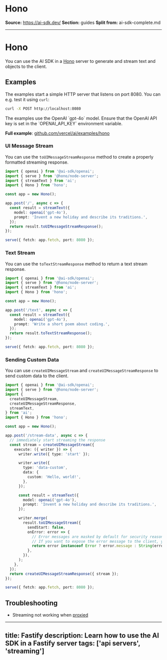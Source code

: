 # Hono

**Source:** https://ai-sdk.dev/
**Section:** guides
**Split from:** ai-sdk-complete.md

---

# Hono

You can use the AI SDK in a [Hono](https://hono.dev/) server to generate and stream text and objects to the client.

## Examples

The examples start a simple HTTP server that listens on port 8080. You can e.g. test it using `curl`:

```bash
curl -X POST http://localhost:8080
```

<Note>
  The examples use the OpenAI `gpt-4o` model. Ensure that the OpenAI API key is
  set in the `OPENAI_API_KEY` environment variable.
</Note>

**Full example**: [github.com/vercel/ai/examples/hono](https://github.com/vercel/ai/tree/main/examples/hono)

### UI Message Stream

You can use the `toUIMessageStreamResponse` method to create a properly formatted streaming response.

```ts filename='index.ts'
import { openai } from '@ai-sdk/openai';
import { serve } from '@hono/node-server';
import { streamText } from 'ai';
import { Hono } from 'hono';

const app = new Hono();

app.post('/', async c => {
  const result = streamText({
    model: openai('gpt-4o'),
    prompt: 'Invent a new holiday and describe its traditions.',
  });
  return result.toUIMessageStreamResponse();
});

serve({ fetch: app.fetch, port: 8080 });
```

### Text Stream

You can use the `toTextStreamResponse` method to return a text stream response.

```ts filename='index.ts'
import { openai } from '@ai-sdk/openai';
import { serve } from '@hono/node-server';
import { streamText } from 'ai';
import { Hono } from 'hono';

const app = new Hono();

app.post('/text', async c => {
  const result = streamText({
    model: openai('gpt-4o'),
    prompt: 'Write a short poem about coding.',
  });
  return result.toTextStreamResponse();
});

serve({ fetch: app.fetch, port: 8080 });
```

### Sending Custom Data

You can use `createUIMessageStream` and `createUIMessageStreamResponse` to send custom data to the client.

```ts filename='index.ts'
import { openai } from '@ai-sdk/openai';
import { serve } from '@hono/node-server';
import {
  createUIMessageStream,
  createUIMessageStreamResponse,
  streamText,
} from 'ai';
import { Hono } from 'hono';

const app = new Hono();

app.post('/stream-data', async c => {
  // immediately start streaming the response
  const stream = createUIMessageStream({
    execute: ({ writer }) => {
      writer.write({ type: 'start' });

      writer.write({
        type: 'data-custom',
        data: {
          custom: 'Hello, world!',
        },
      });

      const result = streamText({
        model: openai('gpt-4o'),
        prompt: 'Invent a new holiday and describe its traditions.',
      });

      writer.merge(
        result.toUIMessageStream({
          sendStart: false,
          onError: error => {
            // Error messages are masked by default for security reasons.
            // If you want to expose the error message to the client, you can do so here:
            return error instanceof Error ? error.message : String(error);
          },
        }),
      );
    },
  });
  return createUIMessageStreamResponse({ stream });
});

serve({ fetch: app.fetch, port: 8080 });
```

## Troubleshooting

- Streaming not working when [proxied](/docs/troubleshooting/streaming-not-working-when-proxied)

---
title: Fastify
description: Learn how to use the AI SDK in a Fastify server
tags: ['api servers', 'streaming']
---
